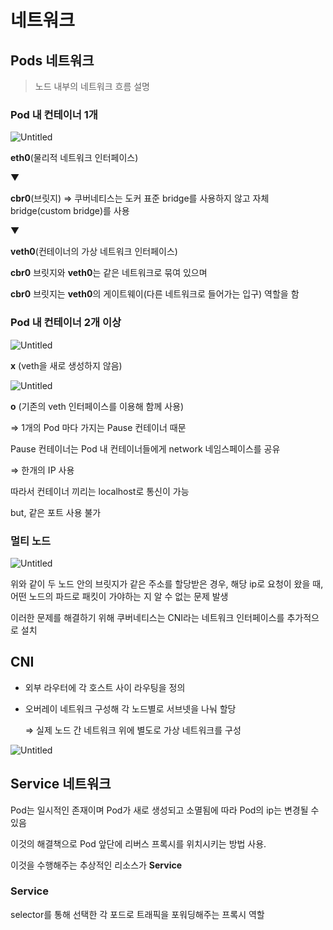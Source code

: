 # 네트워크

## Pods 네트워크

> 노드 내부의 네트워크 흐름 설명
> 

### Pod 내 컨테이너 1개

![Untitled](%E1%84%82%E1%85%A6%E1%84%90%E1%85%B3%E1%84%8B%E1%85%AF%E1%84%8F%E1%85%B3/Untitled.png)

**eth0**(물리적 네트워크 인터페이스)

▼

**cbr0**(브릿지) ⇒ 쿠버네티스는 도커 표준 bridge를 사용하지 않고 자체 bridge(custom bridge)를 사용

▼

**veth0**(컨테이너의 가상 네트워크 인터페이스)

**cbr0** 브릿지와 **veth0**는 같은 네트워크로 묶여 있으며

**cbr0** 브릿지는 **veth0**의 게이트웨이(다른 네트워크로 들어가는 입구) 역할을 함

### Pod 내 컨테이너 2개 이상

![Untitled](%E1%84%82%E1%85%A6%E1%84%90%E1%85%B3%E1%84%8B%E1%85%AF%E1%84%8F%E1%85%B3/Untitled%201.png)

**x** (veth을 새로 생성하지 않음)

![Untitled](%E1%84%82%E1%85%A6%E1%84%90%E1%85%B3%E1%84%8B%E1%85%AF%E1%84%8F%E1%85%B3/Untitled%202.png)

**o** (기존의 veth 인터페이스를 이용해 함께 사용)

⇒ 1개의 Pod 마다 가지는 Pause 컨테이너 때문

Pause 컨테이너는 Pod 내 컨테이너들에게 network 네임스페이스를 공유

⇒ 한개의 IP 사용

따라서 컨테이너 끼리는 localhost로 통신이 가능

but, 같은 포트 사용 불가

### 멀티 노드

![Untitled](%E1%84%82%E1%85%A6%E1%84%90%E1%85%B3%E1%84%8B%E1%85%AF%E1%84%8F%E1%85%B3/Untitled%203.png)

위와 같이 두 노드 안의 브릿지가 같은 주소를 할당받은 경우, 해당 ip로 요청이 왔을 때, 어떤 노드의 파드로 패킷이 가야하는 지 알 수 없는 문제 발생

이러한 문제를 해결하기 위해 쿠버네티스는 CNI라는 네트워크 인터페이스를 추가적으로 설치

## CNI

- 외부 라우터에 각 호스트 사이 라우팅을 정의
- 오버레이 네트워크 구성해 각 노드별로 서브넷을 나눠 할당
    
    ⇒ 실제 노드 간 네트워크 위에 별도로 가상 네트워크를 구성
    

![Untitled](%E1%84%82%E1%85%A6%E1%84%90%E1%85%B3%E1%84%8B%E1%85%AF%E1%84%8F%E1%85%B3/Untitled%204.png)

## Service 네트워크

Pod는 일시적인 존재이며 Pod가 새로 생성되고 소멸됨에 따라 Pod의 ip는 변경될 수 있음

이것의 해결책으로 Pod 앞단에 리버스 프록시를 위치시키는 방법 사용.

이것을 수행해주는 추상적인 리소스가 **Service**

### Service

selector를 통해 선택한 각 포드로 트래픽을 포워딩해주는 프록시 역할